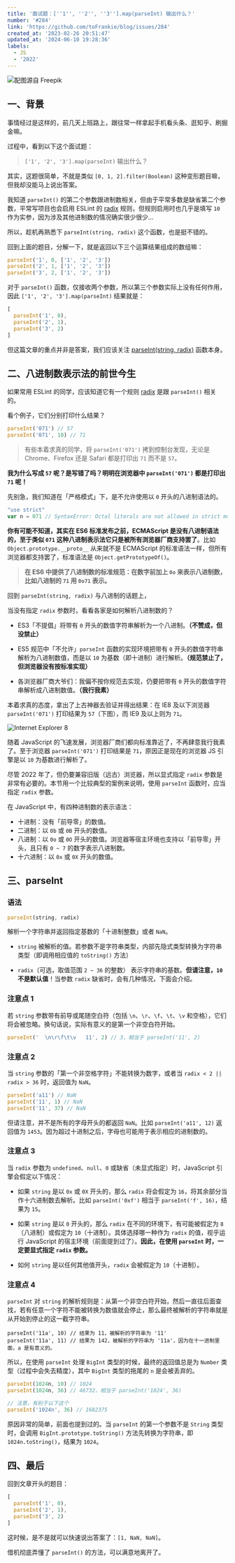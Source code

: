 ```yaml
---
title: '面试题：[''1'', ''2'', ''3''].map(parseInt) 输出什么？'
number: '#284'
link: 'https://github.com/toFrankie/blog/issues/284'
created_at: '2023-02-26 20:51:47'
updated_at: '2024-06-10 19:28:36'
labels:
  - JS
  - '2022'
---
```

![配图源自 Freepik](https://upload-images.jianshu.io/upload_images/5128488-af9c6fe13a3b02a1.jpeg?imageMogr2/auto-orient/strip%7CimageView2/2/w/1240)


## 一、背景

事情经过是这样的，前几天上班路上，跟往常一样拿起手机看头条、逛知乎、刷掘金嘛。

过程中，看到以下这个面试题：

> `['1', '2', '3'].map(parseInt)` 输出什么？

其实，这题很简单，不就是类似 `[0, 1, 2].filter(Boolean)` 这种变形题目嘛，但我却没能马上说出答案。

我知道 `parseInt()` 的第二个参数跟进制数相关，但由于平常多数是缺省第二个参数，平常写项目也会启用 ESLint 的 [radix](https://eslint.org/docs/rules/radix) 规则，但规则启用时也几乎是填写 `10` 作为实参，因为涉及其他进制数的情况确实很少很少...

所以，趁机再熟悉下 `parseInt(string, radix)` 这个函数，也是挺不错的。

回到上面的题目，分解一下，就是返回以下三个运算结果组成的数组嘛：

```js
parseInt('1', 0, ['1', '2', '3'])
parseInt('2', 1, ['1', '2', '3'])
parseInt('3', 2, ['1', '2', '3'])
```
对于 `parseInt()` 函数，仅接收两个参数，所以第三个参数实际上没有任何作用，因此 `['1', '2', '3'].map(parseInt)` 结果就是：

```js
[
  parseInt('1', 0),
  parseInt('2', 1),
  parseInt('3', 2)
]
```

但这篇文章的重点并非是答案，我们应该关注 [parseInt(string, radix)](https://developer.mozilla.org/zh-CN/docs/Web/JavaScript/Reference/Global_Objects/parseInt) 函数本身。

## 二、八进制数表示法的前世今生

如果常用 ESLint 的同学，应该知道它有一个规则 [radix](https://eslint.org/docs/rules/radix) 是跟 `parseInt()` 相关的。

看个例子，它们分别打印什么结果？

```js
parseInt('071') // 57
parseInt('071', 10) // 71
```


> 有些本着求真的同学，将 `parseInt('071')` 拷到控制台发现，无论是 Chrome、Firefox 还是 Safari 都是打印出 `71` 而不是 `57`。

**我为什么写成 `57` 呢？是写错了吗？明明在浏览器中 `parseInt('071')` 都是打印出 `71` 呢！**

先别急，我们知道在「严格模式」下，是不允许使用以 `0` 开头的八进制语法的。

```js
"use strict"
var n = 071 // SyntaxError: Octal literals are not allowed in strict mode.
```
**你有可能不知道，其实在 ES6 标准发布之前，ECMAScript 是没有八进制语法的，至于类似 `071` 这种八进制表示法它只是被所有浏览器厂商支持罢了**。比如 `Object.prototype.__proto__` 从来就不是 ECMAScript 的标准语法一样，但所有浏览器都支持罢了，标准语法是 `Object.getPrototypeOf()`。

> **在 ES6 中提供了八进制数的标准规范：在数字前加上 `0o` 来表示八进制数，比如八进制的 `71` 用 `0o71` 表示。**

回到 `parseInt(string, radix)` 与八进制的话题上，

当没有指定 `radix` 参数时，看看各家是如何解析八进制数的？

* ES3「不提倡」将带有 `0` 开头的数值字符串解析为一个八进制。**（不赞成，但没禁止）**

* ES5 规范中「不允许」`parseInt` 函数的实现环境把带有 `0` 开头的数值字符串解析为八进制数值，而是以 `10` 为基数（即十进制）进行解析。**（规范禁止了，但浏览器没有按标准实现）**

* 各浏览器厂商大爷们：我偏不按你规范去实现，仍要把带有 `0` 开头的数值字符串解析成八进制数值。**（我行我素）**

本着求真的态度，拿出了上古神器去验证并得出结果：在 IE8 及以下浏览器 `parseInt('071')` 打印结果为 `57`（下图），而 IE9 及以上则为 `71`。

![Internet Explorer 8](https://upload-images.jianshu.io/upload_images/5128488-53afd121e15d550d.png?imageMogr2/auto-orient/strip%7CimageView2/2/w/1240)


随着 JavaScript 的飞速发展，浏览器厂商们都向标准靠近了，不再肆意我行我素了。至于浏览器 `parseInt('071')` 打印结果是 `71`，原因正是现在的浏览器 JS 引擎是以 `10` 为基数进行解析了。

尽管 2022 年了，但仍要兼容旧版（远古）浏览器，所以显式指定 `radix` 参数是非常有必要的。本节用一个比较典型的案例来说明，使用 `parseInt` 函数时，应当指定 `radix` 参数。

在 JavaScript 中，有四种进制数的表示语法：

* 十进制：没有「前导零」的数值。
* 二进制：以 `0b` 或 `0B` 开头的数值。
* 八进制：以 `0o` 或 `0O` 开头的数值。浏览器等宿主环境也支持以「前导零」开头，且只有 `0 ~ 7` 的数字表示八进制数。
* 十六进制：以 `0x` 或 `0X` 开头的数值。

## 三、parseInt

### 语法

```js
parseInt(string, radix)
```

解析一个字符串并返回指定基数的「十进制整数」或者 `NaN`。

* `string`
  被解析的值。若参数不是字符串类型，内部先隐式类型转换为字符串类型（即调用相应值的 `toString()` 方法）

* `radix`（可选，取值范围 `2 ~ 36` 的整数）
  表示字符串的基数。**但请注意，`10` 不是默认值**！当参数 `radix` 缺省时，会有几种情况，下面会介绍。

### 注意点 1

若 `string` 参数带有前导或尾随空白符（包括 `\n`、`\r`、`\f`、`\t`、`\v` 和空格），它们将会被忽略。换句话说，实际有意义的是第一个非空白符开始。

```js
parseInt('  \n\r\f\t\v   11', 2) // 3，相当于 parseInt('11', 2)
```

### 注意点 2

当 `string` 参数的「第一个非空格字符」不能转换为数字，或者当 `radix < 2 || radix > 36` 时，返回值为 `NaN`。

```js
parseInt('a11') // NaN
parseInt('11', 1) // NaN
parseInt('11', 37) // NaN
```

但请注意，并不是所有的字母开头的都返回 `NaN`。比如 `parseInt('a11', 12)` 返回值为 `1453`。因为超过十进制之后，字母也可能用于表示相应的进制数的。

### 注意点 3

当 `radix` 参数为 `undefined`、`null`、`0` 或缺省（未显式指定）时，JavaScript 引擎会假定以下情况：

- 如果 `string` 是以 `0x` 或 `0X` 开头的，那么 `radix` 将会假定为 `16`，将其余部分当作十六进制数去解析。比如 `parseInt('0xf')` 相当于 `parseInt('f', 16)`，结果为 `15`。

- 如果 `string` 是以 `0` 开头的，那么 `radix` 在不同的环境下，有可能被假定为 `8`（八进制）或假定为 `10`（十进制）。具体选择哪一种作为 `radix` 的值，视乎运行 JavaScript 的宿主环境（前面提到过了）。**因此，在使用 `parseInt` 时，一定要显式指定 `radix` 参数。**


- 如何 `string` 是以任何其他值开头，`radix` 会被假定为 `10`（十进制）。

### 注意点 4

`parseInt` 对 `string` 的解析规则是：从第一个非空白符开始，然后一直往后面查找，若有任意一个字符不能被转换为数值就会停止，那么最终被解析的字符串就是从开始到停止的这一截字符串。

```
parseInt('11a', 10) // 结果为 11，被解析的字符串为 '11'
parseInt('11a', 11) // 结果为 142，被解析的字符串为 '11a'，因为在十一进制里面，a 是有意义的。
```

所以，在使用 `parseInt` 处理 `BigInt` 类型的时候，最终的返回值总是为 `Number` 类型（过程中会失去精度），其中 `BigInt` 类型的拖尾的 `n` 是会被丢弃的。

```js
parseInt(1024n, 10) // 1024
parseInt(1024n, 36) // 46732，相当于 parseInt('1024', 36)

// 注意，有别于以下这个
parseInt('1024n', 36) // 1682375
```

原因非常的简单，前面也提到过的。当 `parseInt` 的第一个参数不是 `String` 类型时，会调用 `BigInt.prototype.toString()` 方法先转换为字符串，即 `1024n.toString()`，结果为 `1024`。

## 四、最后

回到文章开头的题目：

```js
[
  parseInt('1', 0),
  parseInt('2', 1),
  parseInt('3', 2)
]
```

这时候，是不是就可以快速说出答案了：`[1, NaN, NaN]`。

借机彻底弄懂了 `parseInt()` 的方法，可以满意地离开了。
